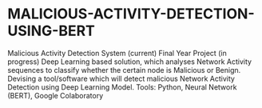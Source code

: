 # MALICIOUS-ACTIVITY-DETECTION-USING-BERT
Malicious Activity Detection System (current)  Final Year Project (in progress) Deep Learning based solution, which analyses Network Activity sequences to classify whether the certain node is Malicious or Benign.  Devising a tool/software which will detect malicious Network Activity Detection using Deep Learning Model. Tools:  Python, Neural Network (BERT), Google Colaboratory
